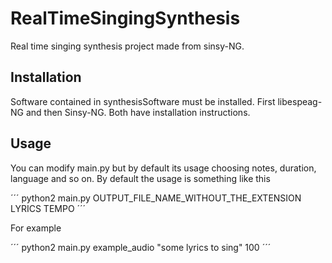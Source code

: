 # RealTimeSingingSynthesis
Real time singing synthesis project made from sinsy-NG.

## Installation

Software contained in synthesisSoftware must be installed. First libespeag-NG and then Sinsy-NG. Both have installation instructions.

## Usage

You can modify main.py but by default its usage choosing notes, duration, language and so on. By default the usage is something like this

´´´
python2 main.py OUTPUT_FILE_NAME_WITHOUT_THE_EXTENSION LYRICS TEMPO
´´´

For example

´´´
python2 main.py example_audio "some lyrics to sing" 100
´´´
